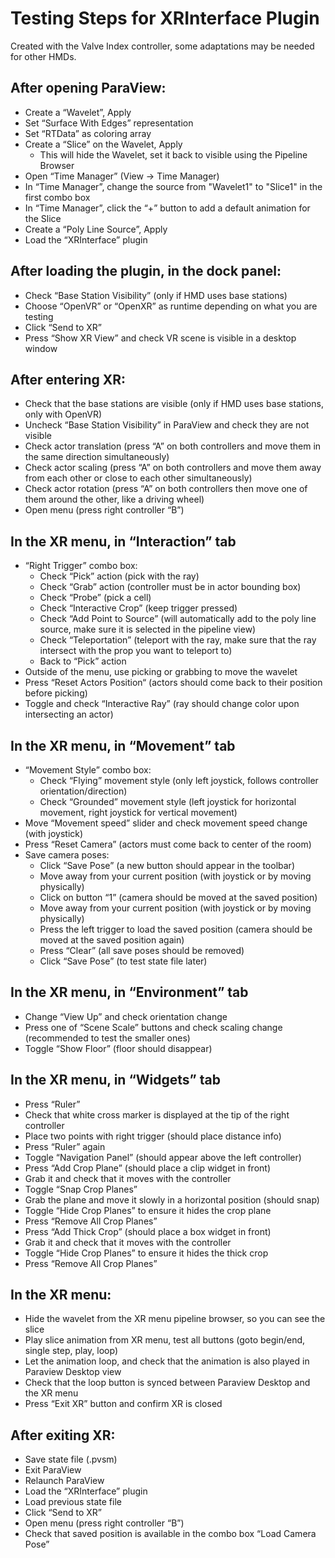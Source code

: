 # Testing Steps for XRInterface Plugin

Created with the Valve Index controller, some adaptations may be needed for other HMDs.

## After opening ParaView:

 - Create a “Wavelet”, Apply
 - Set “Surface With Edges” representation
 - Set “RTData” as coloring array
 - Create a “Slice” on the Wavelet, Apply
   - This will hide the Wavelet, set it back to visible using the Pipeline Browser
 - Open “Time Manager” (View -> Time Manager)
 - In “Time Manager”, change the source from "Wavelet1" to "Slice1" in the first combo box
 - In “Time Manager”, click the “+” button to add a default animation for the Slice
 - Create a “Poly Line Source”, Apply
 - Load the “XRInterface” plugin

## After loading the plugin, in the dock panel:

 - Check “Base Station Visibility” (only if HMD uses base stations)
 - Choose “OpenVR” or “OpenXR” as runtime depending on what you are testing
 - Click “Send to XR”
 - Press “Show XR View” and check VR scene is visible in a desktop window

## After entering XR:

 - Check that the base stations are visible (only if HMD uses base stations, only with OpenVR)
 - Uncheck “Base Station Visibility” in ParaView and check they are not visible
 - Check actor translation (press “A” on both controllers and move them in the same direction simultaneously)
 - Check actor scaling (press “A” on both controllers and move them away from each other or close to each other simultaneously)
 - Check actor rotation (press “A” on both controllers then move one of them around the other, like a driving wheel)
 - Open menu (press right controller “B”)

## In the XR menu, in “Interaction” tab

 - “Right Trigger” combo box:
   - Check “Pick” action (pick with the ray)
   - Check “Grab” action (controller must be in actor bounding box)
   - Check “Probe” (pick a cell)
   - Check “Interactive Crop” (keep trigger pressed)
   - Check “Add Point to Source” (will automatically add to the poly line source, make sure it is selected in the pipeline view)
   - Check “Teleportation” (teleport with the ray, make sure that the ray intersect with the prop you want to teleport to)
   - Back to “Pick” action
 - Outside of the menu, use picking or grabbing to move the wavelet
 - Press “Reset Actors Position“ (actors should come back to their position before picking)
 - Toggle and check “Interactive Ray” (ray should change color upon intersecting an actor)

## In the XR menu, in “Movement” tab

 - “Movement Style” combo box:
   - Check “Flying” movement style (only left joystick, follows controller orientation/direction)
   - Check “Grounded” movement style (left joystick for horizontal movement, right joystick for vertical movement)
 - Move “Movement speed” slider and check movement speed change (with joystick)
 - Press “Reset Camera” (actors must come back to center of the room)
 - Save camera poses:
   - Click “Save Pose” (a new button should appear in the toolbar)
   - Move away from your current position (with joystick or by moving physically)
   - Click on button “1” (camera should be moved at the saved position)
   - Move away from your current position (with joystick or by moving physically)
   - Press the left trigger to load the saved position (camera should be moved at the saved position again)
   - Press “Clear” (all save poses should be removed)
   - Click “Save Pose” (to test state file later)

## In the XR menu, in “Environment” tab

 - Change “View Up” and check orientation change
 - Press one of “Scene Scale” buttons and check scaling change (recommended to test the smaller ones)
 - Toggle “Show Floor” (floor should disappear)

## In the XR menu, in “Widgets” tab

 - Press “Ruler”
 - Check that white cross marker is displayed at the tip of the right controller
 - Place two points with right trigger (should place distance info)
 - Press “Ruler” again
 - Toggle “Navigation Panel” (should appear above the left controller)
 - Press “Add Crop Plane” (should place a clip widget in front)
 - Grab it and check that it moves with the controller
 - Toggle “Snap Crop Planes”
 - Grab the plane and move it slowly in a horizontal position (should snap)
 - Toggle “Hide Crop Planes” to ensure it hides the crop plane
 - Press “Remove All Crop Planes”
 - Press “Add Thick Crop” (should place a box widget in front)
 - Grab it and check that it moves with the controller
 - Toggle “Hide Crop Planes” to ensure it hides the thick crop
 - Press “Remove All Crop Planes”

## In the XR menu:

 - Hide the wavelet from the XR menu pipeline browser, so you can see the slice
 - Play slice animation from XR menu, test all buttons (goto begin/end, single step, play, loop)
 - Let the animation loop, and check that the animation is also played in Paraview Desktop view
 - Check that the loop button is synced between Paraview Desktop and the XR menu
 - Press “Exit XR” button and confirm XR is closed

## After exiting XR:

 - Save state file (.pvsm)
 - Exit ParaView
 - Relaunch ParaView
 - Load the “XRInterface” plugin
 - Load previous state file
 - Click “Send to XR”
 - Open menu (press right controller “B”)
 - Check that saved position is available in the combo box “Load Camera Pose”
